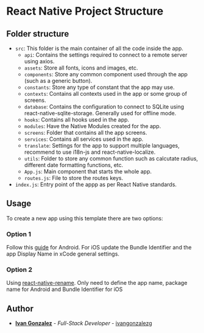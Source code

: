 # React Native Project Structure

## Folder structure

- `src`: This folder is the main container of all the code inside the app.
  - `api`: Contains the settings required to connect to a remote server using axios.
  - `assets`: Store all fonts, icons and images, etc.
  - `components`: Store any common component used through the app (such as a generic button).
  - `constants`: Store any type of constant that the app may use.
  - `contexts`: Contains all contexts used in the app or some group of screens.
  - `database`: Contains the configuration to connect to SQLite using react-native-sqlite-storage. Generally used for offline mode.
  - `hooks`: Contains all hooks used in the app.
  - `modules`: Have the Native Modules created for the app.
  - `screens`: Folder that contains all the app screens.
  - `services`: Contains all services used in the app.
  - `translate`: Settings for the app to support multiple languages, recommend to use i18n-js and react-native-localize.
  - `utils`: Folder to store any common function such as calcutate radius, different date formatting functions, etc.
  - `App.js`: Main component that starts the whole app.
  - `routes.js`: File to store the routes keys.
- `index.js`: Entry point of the appp as per React Native standards.

## Usage

To create a new app using this template there are two options:

### Option 1

Follow this [guide](https://dev.to/karanpratapsingh/quick-guide-for-updating-package-name-in-react-native-3ei3) for Android. For iOS update the Bundle Identifier and the app Display Name in xCode general settings.

### Option 2

Using [react-native-rename](https://github.com/junedomingo/react-native-rename). Only need to define the app name, package name for Android and Bundle Identifier for iOS

## Author

- [**Ivan Gonzalez**](https://ivangonzalez.co) - _Full-Stack Developer_ - [ivangonzalezg](https://github.com/ivangonzalezg)
